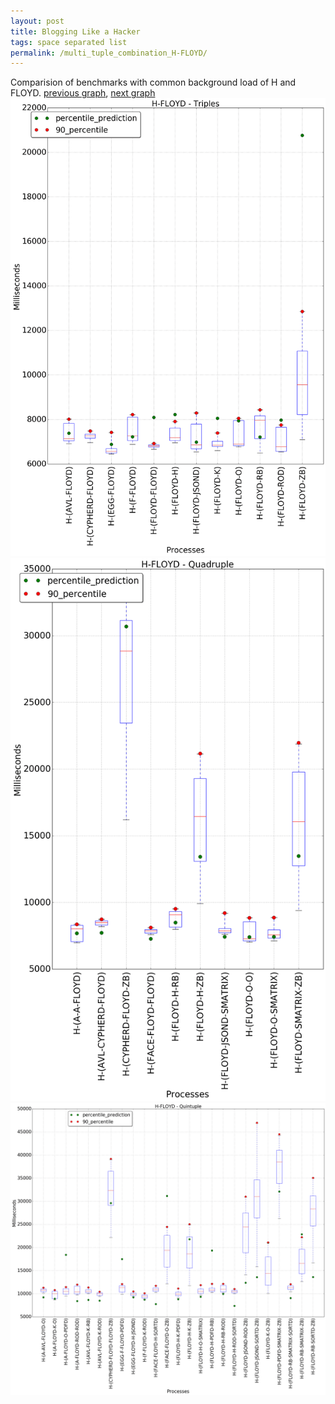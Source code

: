 ```yaml
---
layout: post
title: Blogging Like a Hacker
tags: space separated list
permalink: /multi_tuple_combination_H-FLOYD/
---
```


Comparision of benchmarks with common background load of H and FLOYD.
[previous graph](../multi_tuple_combination_H-FACE/), [next graph](../multi_tuple_combination_H-F/)
![graph figure](./images/triple/H/H-FLOYD_box.png)![graph figure](./images/quadruple/H/H-FLOYD_box.png)![graph figure](./images/quintuple/H/H-FLOYD_box.png)